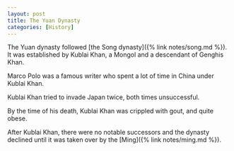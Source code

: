 ```yaml
---
layout: post
title: The Yuan Dynasty
categories: [History]
---
```


The Yuan dynasty followed [the Song dynasty]({% link notes/song.md %}). It was established by Kublai
Khan, a Mongol and a descendant of Genghis Khan.

Marco Polo was a famous writer who spent a lot of time in China under Kublai Khan.

Kublai Khan tried to invade Japan twice, both times unsuccessful.

By the time of his death, Kublai Khan was crippled with gout, and quite obese.

After Kublai Khan, there were no notable successors and the dynasty declined until it was taken
over by the [Ming]({% link notes/ming.md %}).
